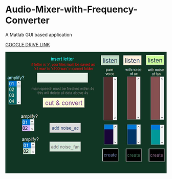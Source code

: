 # Audio-Mixer-with-Frequency-Converter
A Matlab GUI based application

<a href="https://drive.google.com/open?id=1qrnB38ej_7NSDx3mxezW6PrapNjvQWWS" target="_blank"> GOOGLE DRIVE LINK </a> 

<img src="mixer.JPG" width="700">
